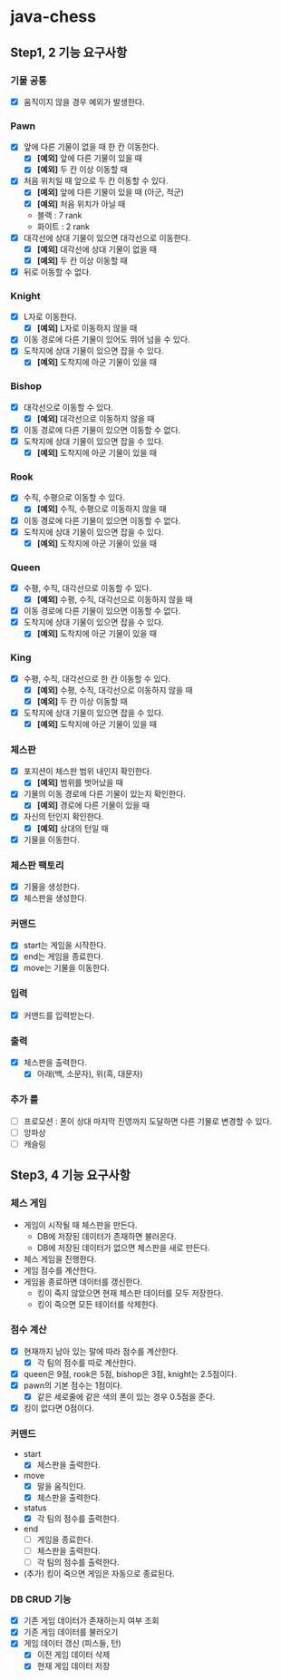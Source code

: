 # java-chess

## Step1, 2 기능 요구사항

### 기물 공통

- [x] 움직이지 않을 경우 예외가 발생한다.

### Pawn

- [x] 앞에 다른 기물이 없을 때 한 칸 이동한다.
    - [x] **[예외]** 앞에 다른 기물이 있을 때
    - [x] **[예외]** 두 칸 이상 이동할 때
- [x] 처음 위치일 때 앞으로 두 칸 이동할 수 있다.
    - [x] **[예외]** 앞에 다른 기물이 있을 때 (아군, 적군)
    - [x] **[예외]** 처음 위치가 아닐 때
    - 블랙 : 7 rank
    - 화이트 : 2 rank
- [x] 대각선에 상대 기물이 있으면 대각선으로 이동한다.
    - [x] **[예외]** 대각선에 상대 기물이 없을 때
    - [x] **[예외]** 두 칸 이상 이동할 때
- [x] 뒤로 이동할 수 없다.

### Knight

- [x] L자로 이동한다.
    - [x] **[예외]** L자로 이동하지 않을 때
- [x] 이동 경로에 다른 기물이 있어도 뛰어 넘을 수 있다.
- [x] 도착지에 상대 기물이 있으면 잡을 수 있다.
    - [x] **[예외]** 도착지에 아군 기물이 있을 때

### Bishop

- [x] 대각선으로 이동할 수 있다.
    - [x] **[예외]** 대각선으로 이동하지 않을 때
- [x] 이동 경로에 다른 기물이 있으면 이동할 수 없다.
- [x] 도착지에 상대 기물이 있으면 잡을 수 있다.
    - [x] **[예외]** 도착지에 아군 기물이 있을 때

### Rook

- [x] 수직, 수평으로 이동할 수 있다.
    - [x] **[예외]** 수직, 수평으로 이동하지 않을 때
- [x] 이동 경로에 다른 기물이 있으면 이동할 수 없다.
- [x] 도착지에 상대 기물이 있으면 잡을 수 있다.
    - [x] **[예외]** 도착지에 아군 기물이 있을 때

### Queen

- [x] 수평, 수직, 대각선으로 이동할 수 있다.
    - [x] **[예외]** 수평, 수직, 대각선으로 이동하지 않을 때
- [x] 이동 경로에 다른 기물이 있으면 이동할 수 없다.
- [x] 도착지에 상대 기물이 있으면 잡을 수 있다.
    - [x] **[예외]** 도착지에 아군 기물이 있을 때

### King

- [x] 수평, 수직, 대각선으로 한 칸 이동할 수 있다.
    - [x] **[예외]** 수평, 수직, 대각선으로 이동하지 않을 때
    - [x] **[예외]** 두 칸 이상 이동할 때
- [x] 도착지에 상대 기물이 있으면 잡을 수 있다.
    - [x] **[예외]** 도착지에 아군 기물이 있을 때

### 체스판

- [x] 포지션이 체스판 범위 내인지 확인한다.
    - [x] **[예외]** 범위를 벗어났을 때
- [x] 기물의 이동 경로에 다른 기물이 있는지 확인한다.
    - [x] **[예외]** 경로에 다른 기물이 있을 때
- [x] 자신의 턴인지 확인한다.
    - [x] **[예외]** 상대의 턴일 때
- [x] 기물을 이동한다.

### 체스판 팩토리

- [x] 기물을 생성한다.
- [x] 체스판을 생성한다.

### 커맨드

- [x] start는 게임을 시작한다.
- [x] end는 게임을 종료한다.
- [x] move는 기물을 이동한다.

### 입력

- [x] 커맨드를 입력받는다.

### 출력

- [x] 체스판을 출력한다.
    - [x] 아래(백, 소문자), 위(흑, 대문자)

### 추가 룰

- [ ] 프로모션 : 폰이 상대 마지막 진영까지 도달하면 다른 기물로 변경할 수 있다.
- [ ] 앙파상
- [ ] 캐슬링

## Step3, 4 기능 요구사항

### 체스 게임

- 게임이 시작될 때 체스판을 만든다.
  - DB에 저장된 데이터가 존재하면 불러온다.
  - DB에 저장된 데이터가 없으면 체스판을 새로 만든다.
- 체스 게임을 진행한다. 
- 게임 점수를 계산한다.  
- 게임을 종료하면 데이터를 갱신한다. 
    - 킹이 죽지 않았으면 현재 체스판 데이터를 모두 저장한다.
    - 킹이 죽으면 모든 테이터를 삭제한다.


### 점수 계산

- [x] 현재까지 남아 있는 말에 따라 점수를 계산한다.
    - [x] 각 팀의 점수를 따로 계산한다.
- [x] queen은 9점, rook은 5점, bishop은 3점, knight는 2.5점이다.
- [x] pawn의 기본 점수는 1점이다.
    - [x] 같은 세로줄에 같은 색의 폰이 있는 경우 0.5점을 준다.
- [x] 킹이 없다면 0점이다.

### 커맨드

- start
    - [x] 체스판을 출력한다.
- move
    - [x] 말을 움직인다.
    - [x] 체스판을 출력한다. 
- status
    - [x] 각 팀의 점수를 출력한다.
- end
    - [ ] 게임을 종료한다.
    - [ ] 체스판을 출력한다. 
    - [ ] 각 팀의 점수를 출력한다. 
- (추가) 킹이 죽으면 게임은 자동으로 종료된다.

### DB CRUD 기능

- [x] 기존 게임 데이터가 존재하는지 여부 조회
- [x] 기존 게임 데이터를 불러오기
- [x] 게임 데이터 갱신 (피스들, 턴)
    - [x] 이전 게임 데이터 삭제
    - [x] 현재 게임 데이터 저장 
